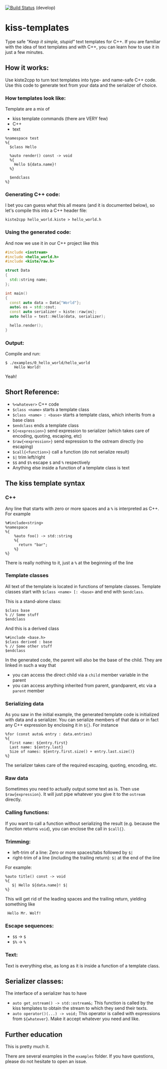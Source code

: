 [![Build Status](https://travis-ci.org/rbock/kiss-templates.svg?branch=develop)](https://travis-ci.org/rbock/kiss-templates) (develop)

# kiss-templates
Type safe _"Keep it simple, stupid"_ text templates for C++. If you are familiar with the idea of text templates and with C++, you can learn how to use it in just a few minutes.

## How it works:
Use kiste2cpp to turn text templates into type- and name-safe C++ code. Use this code to generate text from your data and the serializer of choice.

### How templates look like:
Template are a mix of
  - kiss template commands (there are VERY few)
  - C++
  - text

```
%namespace test
%{
  $class Hello

  %auto render() const -> void
  %{
    Hello ${data.name}!
  %}

  $endclass
%}
```

### Generating C++ code:
I bet you can guess what this all means (and it is documented below), so let's compile this into a C++ header file:

```
kiste2cpp hello_world.kiste > hello_world.h
```

### Using the generated code:
And now we use it in our C++ project like this

```C++
#include <iostream>
#include <hello_world.h>
#include <kiste/raw.h>

struct Data
{
  std::string name;
};

int main()
{
  const auto data = Data{"World"};
  auto& os = std::cout;
  const auto serializer = kiste::raw{os};
  auto hello = test::Hello(data, serializer);

  hello.render();
}
```

### Output:
Compile and run:
```
$ ./examples/0_hello_world/hello_world 
    Hello World!
```
Yeah!

## Short Reference:
  - `%<whatever>` C++ code
  - `$class <name>` starts a template class
  - `$class <name> : <base>` starts a template class, which inherits from a base class
  - `$endclass` ends a template class
  - `${<expression>}` send expression to serializer (which takes care of encoding, quoting, escaping, etc)
  - `$raw{<expression>}` send expression to the ostream directly (no escaping)
  - `$call{<function>}` call a function (do not serialize result)
  - `$|` trim left/right
  - `$$` and `$%` escape `$` and `%` respectively
  - Anything else inside a function of a template class is text

## The kiss template syntax

### C++
Any line that starts with zero or more spaces and a `%` is interpreted as C++.
For example
```
%#include<string>
%namespace
%{
    %auto foo() -> std::string
    %{
      return "bar";
    %}
%}
```
There is really nothing to it, just a `%` at the beginning of the line

### Template classes
All text of the template is located in functions of template classes. Template classes start with `$class <name> [: <base>` and end with `$endclass`.

This is a stand-alone class:
```
$class base
% // Some stuff
$endclass
```
And this is a derived class
```
%#include <base.h>
$class derived : base
% // Some other stuff
$endclass
```
In the generated code, the parent will also be the base of the child. They are linked in such a way that 

  - you can access the direct child via a `child` member variable in the parent
  - you can access anything inherited from parent, grandparent, etc via a `parent` member

### Serializing data
As you saw in the initial example, the generated template code is initialized with data and a serializer. You can serialize members of that data or in fact any C++ expression by enclosing it in `${}`. For instance

```
%for (const auto& entry : data.entries)
%{
  First name: ${entry.first}
  Last name: ${entry.last}
  Size of names: ${entry.first.size() + entry.last.size()}
%}
```

The serializer takes care of the required escaping, quoting, encoding, etc.

### Raw data
Sometimes you need to actually output some text as is. Then use `$raw{expression}`. It will just pipe whatever you give it to the `ostream` directly.

### Calling functions:
If you want to call a function without serializing the result (e.g. because the function returns `void`), you can enclose the call in `$call{}`.

### Trimming:
  - left-trim of a line: Zero or more spaces/tabs followed by `$|`
  - right-trim of a line (including the trailing return): `$|` at the end of the line

For example:
```
%auto title() const -> void
%{
   $| Hello ${data.name}! $|
%}
```
This will get rid of the leading spaces and the trailing return, yielding something like

```
 Hello Mr. Wolf! 
```

### Escape sequences:
  - `$$` -> `$`
  - `$%` -> `%`

### Text:
Text is everything else, as long as it is inside a function of a template class.

## Serializer classes:
The interface of a serializer has to have 

  - `auto get_ostream() -> std::ostream&;` This function is called by the kiss templates to obtain the stream to which they send their texts.
  - `auto operator()(...) -> void;` This operator is called with expressions from `${whatever}`. Make it accept whatever you need and like.

## Further education
This is pretty much it.

There are several examples in the `examples` folder. If you have questions, please do not hesitate to open an issue.

